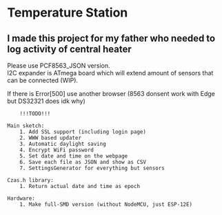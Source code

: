 # Temperature Station  
## I made this project for my father who needed to log activity of central heater  

Please use PCF8563_JSON version.  
I2C expander is ATmega board which will extend amount of sensors that can be connected (WIP).  

If there is Error[500] use another browser (8563 donsent work with Edge but DS32321 does idk why)  
	
		!!!TODO!!!  

	Main sketch:  
		1. Add SSL support (including login page)  
		2. WWW based updater  
		3. Automatic daylight saving  
		4. Encrypt WiFi password   
		5. Set date and time on the webpage  
		6. Save each file as JSON and show as CSV  
		7. SettingsGenerator for everything but sensors

	Czas.h library:  
		1. Return actual date and time as epoch  

	Hardware:   
		1. Make full-SMD version (without NodeMCU, just ESP-12E)  